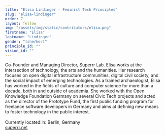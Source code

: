 ```yaml
---
title: "Elisa Lindinger - Feminist Tech Principles"
slug: "elisa-lindinger"
order: 7
layout: fellow
img: "/assets/img/static/contributors/elisa.png"
firstname: "Elisa"
lastname: "Lindinger"
gender: "(she/her)"
principle_id: ""
vision_id: ""
---
```


Co-Founder and Managing Director, Superrr Lab. Elisa works at the intersection of technology, the arts and the humanities. Her research focuses on open digital infrastructure communities, digital civil society, and the social impact of emerging technologies. As a trained archaeologist, Elisa has worked in the fields of culture and computer science for more than a decade, both in and outside of academia. She worked with the Open Knowledge Foundation Germany on several Civic Tech projects and acted as the director of the Prototype Fund, the first public funding program for freelance software developers in Germany and aims at defining new means to foster technology in the public interest. <br>
<br>
Currently located in: Berlin, Germany <br>
[superrr.net](https://superrr.net/) <br>

